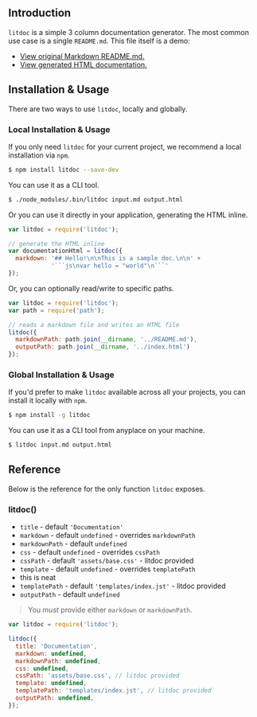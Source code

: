 ## Introduction

`litdoc` is a simple 3 column documentation generator. The most common use case is a single `README.md`. This file itself is a demo:

* [View original Markdown README.md.](https://github.com/zapier/litdoc/blob/gh-pages/README.md)
* [View generated HTML documentation.](http://litdoc.org/)


## Installation & Usage

There are two ways to use `litdoc`, locally and globally.


### Local Installation & Usage

If you only need `litdoc` for your current project, we recommend a local installation via `npm`.

```bash
$ npm install litdoc --save-dev
```

You can use it as a CLI tool.

```bash
$ ./node_modules/.bin/litdoc input.md output.html
```

Or you can use it directly in your application, generating the HTML inline.

```js
var litdoc = require('litdoc');

// generate the HTML inline
var documentationHtml = litdoc({
  markdown: '## Hello!\n\nThis is a sample doc.\n\n' +
            '```js\nvar hello = "world"\n```'
});
```

Or, you can optionally read/write to specific paths.

```js
var litdoc = require('litdoc');
var path = require('path');

// reads a markdown file and writes an HTML file
litdoc({
  markdownPath: path.join(__dirname, '../README.md'),
  outputPath: path.join(__dirname, '../index.html')
});
```


### Global Installation & Usage

If you'd prefer to make `litdoc` available across all your projects, you can install it locally with `npm`.

```bash
$ npm install -g litdoc
```

You can use it as a CLI tool from anyplace on your machine.

```bash
$ litdoc input.md output.html
```


## Reference

Below is the reference for the only function `litdoc` exposes.

### litdoc()

* `title` - default `'Documentation'`
* `markdown` - default `undefined` - overrides `markdownPath`
* `markdownPath` - default `undefined`
* `css` - default `undefined` - overrides `cssPath`
* `cssPath` - default `'assets/base.css'` - litdoc provided
* `template` - default `undefined` - overrides `templatePath`
 * this is neat
* `templatePath` - default `'templates/index.jst'` - litdoc provided
* `outputPath` - default `undefined`

> You _must_ provide either `markdown` or `markdownPath`.

```js
var litdoc = require('litdoc');

litdoc({
  title: 'Documentation',
  markdown: undefined,
  markdownPath: undefined,
  css: undefined,
  cssPath: 'assets/base.css', // litdoc provided
  template: undefined,
  templatePath: 'templates/index.jst', // litdoc provided
  outputPath: undefined,
});
```
